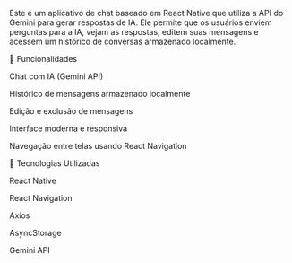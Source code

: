 
Este é um aplicativo de chat baseado em React Native que utiliza a API do Gemini para gerar respostas de IA.
Ele permite que os usuários enviem perguntas para a IA, vejam as respostas, editem suas mensagens e acessem um histórico de conversas
armazenado localmente.

🚀 Funcionalidades

Chat com IA (Gemini API)

Histórico de mensagens armazenado localmente

Edição e exclusão de mensagens

Interface moderna e responsiva

Navegação entre telas usando React Navigation

📌 Tecnologias Utilizadas

React Native

React Navigation

Axios

AsyncStorage

Gemini API
